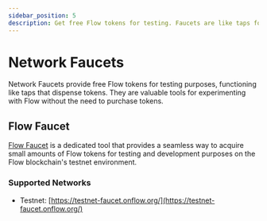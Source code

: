 ```yaml
---
sidebar_position: 5
description: Get free Flow tokens for testing. Faucets are like taps for tokens, useful for trying Flow without buying tokens.
---
```


# Network Faucets

Network Faucets provide free Flow tokens for testing purposes, functioning like taps that dispense tokens. They are valuable tools for experimenting with Flow without the need to purchase tokens.

## Flow Faucet

[Flow Faucet](https://testnet-faucet.onflow.org/) is a dedicated tool that provides a seamless way to acquire small amounts of Flow tokens for testing and development purposes on the Flow blockchain's testnet environment.

### Supported Networks

- Testnet: [https://testnet-faucet.onflow.org/](https://testnet-faucet.onflow.org/)
